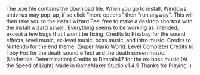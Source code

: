 The .exe file contains the download file.
When you go to install, Windows antivirus may pop-up, if so click "more options" then "run anyway". This will then take you to the install wizard
Feel free to make a desktop shortcut with the install wizard aswell.
Everything seems to be working as intended, except a few bugs that I won't be fixing.
Credits to Pixabay for the sound effects, level music, ex-level music, boss music, and intro music.
Credits to Nintendo for the end theme. (Super Mario World: Level Complete)
Credits to Toby Fox for the death sound effect and the death screen music. (Undertale: Determination)
Credits to Dimrain47 for the ex-boss music (At the Speed of Light)
Made in GameMaker Studio v1.4.9
Thanks for Playing :)
